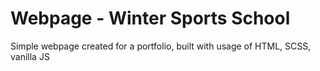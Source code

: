 # Webpage - Winter Sports School
Simple webpage created for a portfolio, built with usage of HTML, SCSS, vanilla JS
